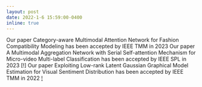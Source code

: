 ```yaml
---
layout: post
date: 2022-1-6 15:59:00-0400
inline: true
---
```


Our paper Category-aware Multimodal Attention Network for Fashion Compatibility Modeling has been accepted by IEEE TMM in 2023
Our paper A Multimodal Aggregation Network with Serial Self-attention Mechanism for Micro-video Multi-label Classification has been accepted by IEEE SPL in 2023 [!]
Our paper Exploiting Low-rank Latent Gaussian Graphical Model Estimation for Visual Sentiment Distribution has been accepted by IEEE TMM in 2022 [!]('https://ieeexplore.ieee.org/abstract/document/9672699')
